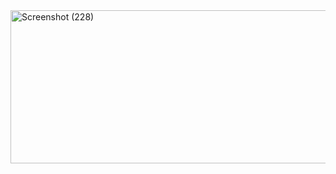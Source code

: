 <img width="896" height="245" alt="Screenshot (228)" src="https://github.com/user-attachments/assets/410a8581-4dea-4f71-bad0-f92cff69b7d6" />

